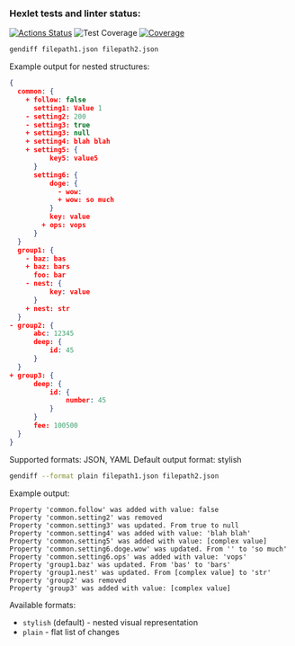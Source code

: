 ### Hexlet tests and linter status:
[![Actions Status](https://github.com/SandActor/frontend-project-46/actions/workflows/hexlet-check.yml/badge.svg)](https://github.com/SandActor/frontend-project-46/actions)
![Test Coverage](https://sonarcloud.io/api/project_badges/measure?project=SandActor_frontend-project-46&metric=coverage)
[![Coverage](https://sonarcloud.io/api/project_badges/measure?project=SandActor_frontend-project-46&metric=coverage)](https://sonarcloud.io/summary/new_code?id=SandActor_frontend-project-46)


```bash
gendiff filepath1.json filepath2.json
```

Example output for nested structures:

```json
{
  common: {
    + follow: false
      setting1: Value 1
    - setting2: 200
    - setting3: true
    + setting3: null
    + setting4: blah blah
    + setting5: {
          key5: value5
      }
      setting6: {
          doge: {
            - wow: 
            + wow: so much
          }
          key: value
        + ops: vops
      }
  }
  group1: {
    - baz: bas
    + baz: bars
      foo: bar
    - nest: {
          key: value
      }
    + nest: str
  }
- group2: {
      abc: 12345
      deep: {
          id: 45
      }
  }
+ group3: {
      deep: {
          id: {
              number: 45
          }
      }
      fee: 100500
  }
}
```

Supported formats: JSON, YAML
Default output format: stylish

```bash
gendiff --format plain filepath1.json filepath2.json
```

Example output:

```
Property 'common.follow' was added with value: false
Property 'common.setting2' was removed
Property 'common.setting3' was updated. From true to null
Property 'common.setting4' was added with value: 'blah blah'
Property 'common.setting5' was added with value: [complex value]
Property 'common.setting6.doge.wow' was updated. From '' to 'so much'
Property 'common.setting6.ops' was added with value: 'vops'
Property 'group1.baz' was updated. From 'bas' to 'bars'
Property 'group1.nest' was updated. From [complex value] to 'str'
Property 'group2' was removed
Property 'group3' was added with value: [complex value]
```

Available formats:
- `stylish` (default) - nested visual representation
- `plain` - flat list of changes